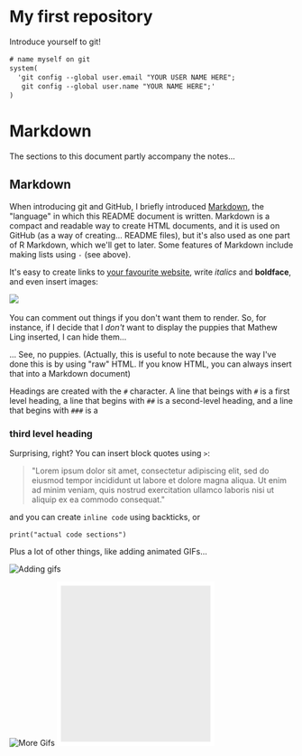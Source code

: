 
# My first repository

Introduce yourself to git!

```
# name myself on git
system(
  'git config --global user.email "YOUR USER NAME HERE";
   git config --global user.name "YOUR NAME HERE";'
)
```

# Markdown

The sections to this document partly accompany the notes...

## Markdown

When introducing git and GitHub, I briefly introduced [Markdown](https://en.wikipedia.org/wiki/Markdown), the "language" in which this README document is written. Markdown is a compact and readable way to create HTML documents, and it is used on GitHub (as a way of creating... README files), but it's also used as one part of R Markdown, which we'll get to later. Some features of Markdown include making lists using `-` (see above).

It's easy to create links to [your favourite website](https://compcogscisydney.org), write *italics* and **boldface**, and even insert images:

![](http://placekitten.com/800/100)

You can comment out things if you don't want them to render. So, for instance, if I decide that I *don't* want to display the puppies that Mathew Ling inserted, I can hide them...

<!--
![Puppies are better than kittens](https://images.unsplash.com/photo-1519150268069-c094cfc0b3c8?ixlib=rb-0.3.5&ixid=eyJhcHBfaWQiOjEyMDd9&s=6e6932150f4fa2cc38e1712f464da47e&auto=format&fit=crop&w=1078&q=80)
-->


... See, no puppies. (Actually, this is useful to note because the way I've done this is by using "raw" HTML. If you know HTML, you can always insert that into a Markdown document)

Headings are created with the `#` character. A line that beings with `#` is a first level heading, a line that begins with `##` is a second-level heading, and a line that begins with `###` is a

### third level heading

Surprising, right? You can insert block quotes using `>`:

> "Lorem ipsum dolor sit amet, consectetur adipiscing elit, sed do eiusmod tempor incididunt ut labore et dolore magna aliqua. Ut enim ad minim veniam, quis nostrud exercitation ullamco laboris nisi ut aliquip ex ea commodo consequat."

and you can create `inline code` using backticks, or

```
print("actual code sections")
```

Plus a lot of other things, like adding animated GIFs...

![Adding gifs](https://media.giphy.com/media/VbnUQpnihPSIgIXuZv/giphy.gif)

![More Gifs](https://media.giphy.com/media/yFQ0ywscgobJK/giphy.gif)
![pic](blah.png)


